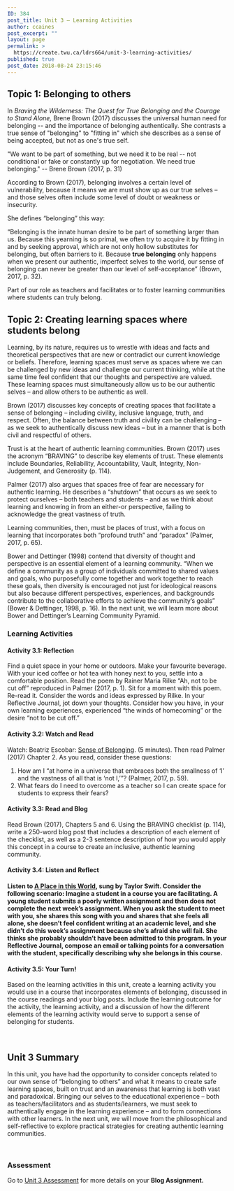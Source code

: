 ```yaml
---
ID: 384
post_title: Unit 3 – Learning Activities
author: ccaines
post_excerpt: ""
layout: page
permalink: >
  https://create.twu.ca/ldrs664/unit-3-learning-activities/
published: true
post_date: 2018-08-24 23:15:46
---
```

<h2>Topic 1: Belonging to others</h2>
In <em>Braving the Wilderness: The Quest for True Belonging and the Courage to Stand Alone,</em> Brene Brown (2017) discusses the universal human need for belonging -- and the importance of belonging authentically. She contrasts a true sense of "belonging" to "fitting in" which she describes as a sense of being accepted, but not as one's true self.

"We want to be part of something, but we need it to be real -- not conditional or fake or constantly up for negotiation. We need true belonging." -- Brene Brown (2017, p. 31)

According to Brown (2017), belonging involves a certain level of vulnerability, because it means we are must show up as our true selves – and those selves often include some level of doubt or weakness or insecurity.

She defines “belonging” this way:

“Belonging is the innate human desire to be part of something larger than us. Because this yearning is so primal, we often try to acquire it by fitting in and by seeking approval, which are not only hollow substitutes for belonging, but often barriers to it. Because <strong>true belonging</strong> only happens when we present our authentic, imperfect selves to the world, our sense of belonging can never be greater than our level of self-acceptance” (Brown, 2017, p. 32).

Part of our role as teachers and facilitates or to foster learning communities where students can truly belong.
<h2>Topic 2: Creating learning spaces where students belong</h2>
Learning, by its nature, requires us to wrestle with ideas and facts and theoretical perspectives that are new or contradict our current knowledge or beliefs. Therefore, learning spaces must serve as spaces where we can be challenged by new ideas and challenge our current thinking, while at the same time feel confident that our thoughts and perspective are valued. These learning spaces must simultaneously allow us to be our authentic selves – and allow others to be authentic as well.

Brown (2017) discusses key concepts of creating spaces that facilitate a sense of belonging – including civility, inclusive language, truth, and respect. Often, the balance between truth and civility can be challenging – as we seek to authentically discuss new ideas – but in a manner that is both civil and respectful of others.

Trust is at the heart of authentic learning communities. Brown (2017) uses the acronym “BRAVING” to describe key elements of trust. These elements include Boundaries, Reliability, Accountability, Vault, Integrity, Non-Judgement, and Generosity (p. 114).

Palmer (2017) also argues that spaces free of fear are necessary for authentic learning. He describes a “shutdown” that occurs as we seek to protect ourselves – both teachers and students – and as we think about learning and knowing in from an either-or perspective, failing to acknowledge the great vastness of truth.

Learning communities, then, must be places of trust, with a focus on learning that incorporates both “profound truth” and “paradox” (Palmer, 2017, p. 65).

Bower and Dettinger (1998) contend that diversity of thought and perspective is an essential element of a learning community. “When we define a community as a group of individuals committed to shared values and goals, who purposefully come together and work together to reach these goals, then diversity is encouraged not just for ideological reasons but also because different perspectives, experiences, and backgrounds contribute to the collaborative efforts to achieve the community’s goals” (Bower &amp; Dettinger, 1998, p. 16). In the next unit, we will learn more about Bower and Dettinger’s Learning Community Pyramid.
<h3>Learning Activities</h3>
<h4>Activity 3.1: Reflection</h4>
Find a quiet space in your home or outdoors. Make your favourite beverage. With your iced coffee or hot tea with honey next to you, settle into a comfortable position. Read the poem by Rainer Maria Rilke “Ah, not to be cut off” reproduced in Palmer (2017, p. 1). Sit for a moment with this poem. Re-read it. Consider the words and ideas expressed by Rilke. In your Reflective Journal, jot down your thoughts. Consider how you have, in your own learning experiences, experienced “the winds of homecoming” or the desire “not to be cut off.”
<h4>Activity 3.2: Watch and Read</h4>
Watch: Beatriz Escobar: <a href="https://www.youtube.com/watch?v=wolYrLz7iyk">Sense of Belonging</a>. (5 minutes). Then read Palmer (2017) Chapter 2. As you read, consider these questions:
<ol>
 	<li>How am I “at home in a universe that embraces both the smallness of ‘I’ and the vastness of all that is ‘not I,’”? (Palmer, 2017, p. 59).</li>
 	<li>What fears do I need to overcome as a teacher so I can create space for students to express their fears?</li>
</ol>
<h4>Activity 3.3: Read and Blog</h4>
Read Brown (2017), Chapters 5 and 6. Using the BRAVING checklist (p. 114), write a 250-word blog post that includes a description of each element of the checklist, as well as a 2-3 sentence description of how you would apply this concept in a course to create an inclusive, authentic learning community.
<h4>Activity 3.4: Listen and Reflect</h4>
<h4>Listen to <a href="https://www.youtube.com/watch?v=DscfyMJP7U4&amp;list=RDDscfyMJP7U4&amp;t=198">A Place in this World</a>, sung by Taylor Swift. Consider the following scenario: Imagine a student in a course you are facilitating. A young student submits a poorly written assignment and then does not complete the next week’s assignment. When you ask the student to meet with you, she shares this song with you and shares that she feels all alone, she doesn’t feel confident writing at an academic level, and she didn’t do this week’s assignment because she’s afraid she will fail. She thinks she probably shouldn’t have been admitted to this program. In your Reflective Journal, compose an email or talking points for a conversation with the student, specifically describing why she belongs in this course.</h4>
<h4>Activity 3.5: Your Turn!</h4>
Based on the learning activities in this unit, create a learning activity you would use in a course that incorporates elements of belonging, discussed in the course readings and your blog posts. Include the learning outcome for the activity, the learning activity, and a discussion of how the different elements of the learning activity would serve to support a sense of belonging for students.

&nbsp;
<h2>Unit 3 Summary</h2>
In this unit, you have had the opportunity to consider concepts related to our own sense of “belonging to others” and what it means to create safe learning spaces, built on trust and an awareness that learning is both vast and paradoxical. Bringing our selves to the educational experience – both as teachers/facilitators and as students/learners, we must seek to authentically engage in the learning experience – and to form connections with other learners. In the next unit, we will move from the philosophical and self-reflective to explore practical strategies for creating authentic learning communities.

&nbsp;
<h3>Assessment</h3>
Go to <a href="https://create.twu.ca/ldrs664/unit-3-assessment/">Unit 3 Assessment</a> for more details on your <strong>Blog Assignment.</strong>